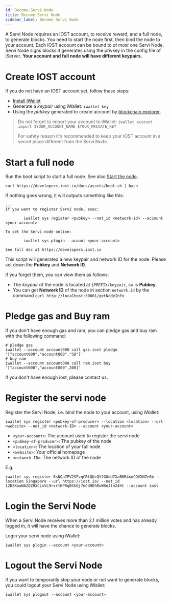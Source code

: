 ```yaml
---
id: Become-Servi-Node
title: Become Servi Node
sidebar_label: Become Servi Node
---
```


A Servi Node requires an IOST account, to receive reward, and a full node, to generate blocks.
You need to start the node first, then bind the node to your account.
Each IOST account can be bound to *at most* one Servi Node.
Servi Node signs blocks it generates using the privkey in the config file of iServer.
**Your account and full node will have different keypairs.**

# Create IOST account

If you do not have an IOST account yet, follow these steps:

- [Install iWallet](4-running-iost-node/iWallet.md#install)
- Generate a *keypair* using iWallet: `iwallet key`
- Using the *pubkey* generated to create account by [blockchain explorer](https://explorer.iost.io/applyIOST).

> Do not forget to import your account to iWallet: `iwallet account import $YOUR_ACCOUNT_NAME $YOUR_PRIVATE_KEY`
>
> For safety reason it's recommended to keep your IOST account in a secret place different from the Servi Node.

# Start a full node

Run the boot script to start a full node. See also [Start the node](4-running-iost-node/Deployment.md).

```
curl https://developers.iost.io/docs/assets/boot.sh | bash
```

If nothing goes wrong, it will outputs something like this:

```
...
If you want to register Servi node, exec:

        iwallet sys register <pubkey> --net_id <network-id> --account <your-account>

To set the Servi node online:

        iwallet sys plogin --acount <your-account>

See full doc at https://developers.iost.io
```

This script will generated a new keypair and network ID for the node. Please set down the **Pubkey** and **Network ID**.

If you forget them, you can view them as follows:
- The *keypair* of the node is located at `$PREFIX/keypair`, so is **Pubkey**.
- You can get **Network ID** of the node in section `network.id` by the command `curl http://localhost:30001/getNodeInfo`

# Pledge gas and Buy ram

If you don't have enough gas and ram, you can pledge gas and buy ram with the following command:
```
# pledge gas
iwallet --account account000 call gas.iost pledge '["account000","account000","50"]'
# buy ram
iwallet --account account000 call ram.iost buy '["account000","account000",200]'
```

If you don't have enough iost, please contact us.

# Register the servi node

Register the Servi Node, i.e. bind the node to your account, using iWallet:

```
iwallet sys register <pubkey-of-producer> --location <location> --url <website> --net_id <network-ID> --account <your-account>
```

- `<your-account>`: The account used to register the servi node
- `<pubkey-of-producer>`: The pubkey of the node
- `<location>`: The location of your full node
- `<website>`: Your official homepage
- `<network-ID>`: The network ID of the node

E.g.

```
iwallet sys register 6sNQa7PV2SFzqCBtQUcQYJGGoU7XaB6R4xuCQVXNZe6b --location Singapore --url https://iost.io/ --net_id 12D3KooWA2QZHXCLsVL9rxrtKPRqBSkQj7mCdHEhRoW8eJtn24ht --account iost
```

# Login the Servi Node

When a Servi Node receives more than 2.1 million votes and has already logged in, it will have the chance to generate blocks.

Login your servi node using iWallet:

```
iwallet sys plogin --account <your-account>
```

# Logout the Servi Node

If you want to temporarily stop your node or not want to generate blocks, you could logout your Servi Node using iWallet:

```
iwallet sys plogout --account <your-account>
```
